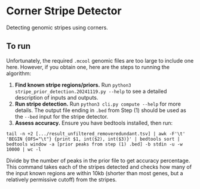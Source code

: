 # Corner Stripe Detector

Detecting genomic stripes using corners.

## To run
Unfortunately, the required `.mcool` genomic files are too large to include one here. However, if you obtain one, here are the steps to running the algorithm:
1. **Find known stripe regions/priors.** Run `python3 stripe_prior_detection.20241119.py --help` to see a detailed description of inputs and outputs.
2. **Run stripe detection.** Run `python3 cli.py compute --help` for more details. The output file ending in `.bed` from Step (1) should be used as the `--bed` input for the stripe detector.
3. **Assess accuracy.** Ensure you have bedtools installed, then run:
```
tail -n +2 [.../result_unfiltered_removeredundant.tsv] | awk -F'\t' 'BEGIN {OFS="\t"} {print $1, int($2), int($3)}' | bedtools sort | bedtools window -a [prior peaks from step (1) .bed] -b stdin -u -w 10000 | wc -l
```
Divide by the number of peaks in the prior file to get accuracy percentage. This command takes each of the stripes detected and checks how many of the input known regions are within 10kb (shorter than most genes, but a relatively permissive cutoff) from the stripes.
